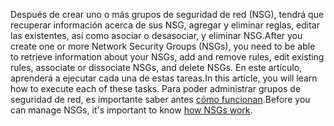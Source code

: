 <span data-ttu-id="3fb71-101">Después de crear uno o más grupos de seguridad de red (NSG), tendrá que recuperar información acerca de sus NSG, agregar y eliminar reglas, editar las existentes, así como asociar o desasociar, y eliminar NSG.</span><span class="sxs-lookup"><span data-stu-id="3fb71-101">After you create one or more Network Security Groups (NSGs), you need to be able to retrieve information about your NSGs, add and remove rules, edit existing rules, associate or dissociate NSGs, and delete NSGs.</span></span> <span data-ttu-id="3fb71-102">En este artículo, aprenderá a ejecutar cada una de estas tareas.</span><span class="sxs-lookup"><span data-stu-id="3fb71-102">In this article, you will learn how to execute each of these tasks.</span></span> <span data-ttu-id="3fb71-103">Para poder administrar grupos de seguridad de red, es importante saber antes [cómo funcionan](../articles/virtual-network/virtual-networks-nsg.md).</span><span class="sxs-lookup"><span data-stu-id="3fb71-103">Before you can manage NSGs, it's important to know [how NSGs work](../articles/virtual-network/virtual-networks-nsg.md).</span></span> 

